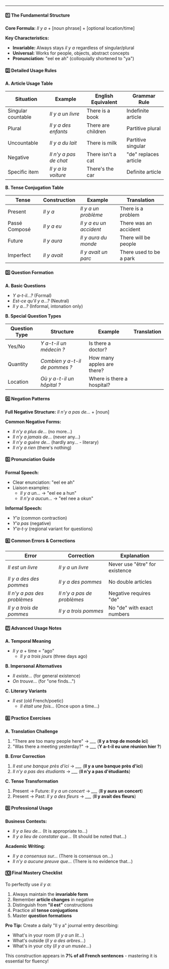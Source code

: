 
---
#### **1️⃣ The Fundamental Structure**

**Core Formula:**
*Il y a* + [noun phrase] + [optional location/time]

**Key Characteristics:**
- **Invariable:** Always stays *il y a* regardless of singular/plural
- **Universal:** Works for people, objects, abstract concepts
- **Pronunciation:** "eel ee ah" (colloquially shortened to "ya")

#### **2️⃣ Detailed Usage Rules**

**A. Article Usage Table**

| Situation | Example | English Equivalent | Grammar Rule |
|-----------|---------|---------------------|--------------|
| Singular countable | *Il y a un livre* | There is a book | Indefinite article |
| Plural | *Il y a des enfants* | There are children | Partitive plural |
| Uncountable | *Il y a du lait* | There is milk | Partitive singular |
| Negative | *Il n'y a pas de chat* | There isn't a cat | "de" replaces article |
| Specific item | *Il y a la voiture* | There's the car | Definite article |

**B. Tense Conjugation Table**

| Tense | Construction | Example | Translation |
|-------|--------------|---------|-------------|
| Present | *Il y a* | *Il y a un problème* | There is a problem |
| Passé Composé | *Il y a eu* | *Il y a eu un accident* | There was an accident |
| Future | *Il y aura* | *Il y aura du monde* | There will be people |
| Imperfect | *Il y avait* | *Il y avait un parc* | There used to be a park |

#### **3️⃣ Question Formation**

**A. Basic Questions**
- *Y a-t-il...?* (Formal)
- *Est-ce qu'il y a...?* (Neutral)
- *Il y a...?* (Informal, intonation only)

**B. Special Question Types**

| Question Type | Structure | Example | Translation |
|--------------|-----------|---------|-------------|
| Yes/No | *Y a-t-il un médecin ?* | Is there a doctor? |
| Quantity | *Combien y a-t-il de pommes ?* | How many apples are there? |
| Location | *Où y a-t-il un hôpital ?* | Where is there a hospital? |

#### **4️⃣ Negation Patterns**

**Full Negative Structure:**
*Il n'y a pas de...* + [noun]

**Common Negative Forms:**
- *Il n'y a plus de...* (no more...)
- *Il n'y a jamais de...* (never any...)
- *Il n'y a guère de...* (hardly any... - literary)
- *Il n'y a rien* (there's nothing)

#### **5️⃣ Pronunciation Guide**

**Formal Speech:**
- Clear enunciation: "eel ee ah"
- Liaison examples:
  - *Il y a un...* → "eel ee a hun"
  - *Il n'y a aucun...* → "eel nee a okun"

**Informal Speech:**
- *Y'a* (common contraction)
- *Y'a pas* (negative)
- *Y'a-t-y* (regional variant for questions)

#### **6️⃣ Common Errors & Corrections**

| Error | Correction | Explanation |
|-------|------------|-------------|
| *Il est un livre* | *Il y a un livre* | Never use "être" for existence |
| *Il y a des des pommes* | *Il y a des pommes* | No double articles |
| *Il n'y a pas des problèmes* | *Il n'y a pas de problèmes* | Negative requires "de" |
| *Il y a trois de pommes* | *Il y a trois pommes* | No "de" with exact numbers |

#### **7️⃣ Advanced Usage Notes**

**A. Temporal Meaning**
- *Il y a* + time = "ago"
  - *Il y a trois jours* (three days ago)

**B. Impersonal Alternatives**
- *Il existe...* (for general existence)
- *On trouve...* (for "one finds...")

**C. Literary Variants**
- *Il est* (old French/poetic)
  - *Il était une fois...* (Once upon a time...)

#### **8️⃣ Practice Exercises**

**A. Translation Challenge**
1. "There are too many people here" → *___* (**Il y a trop de monde ici**)
2. "Was there a meeting yesterday?" → *___* (**Y a-t-il eu une réunion hier ?**)

**B. Error Correction**
1. *Il est une banque près d'ici* → *___* (**Il y a une banque près d'ici**)
2. *Il n'y a pas des étudiants* → *___* (**Il n'y a pas d'étudiants**)

**C. Tense Transformation**
1. Present → Future: *Il y a un concert* → *___* (**Il y aura un concert**)
2. Present → Past: *Il y a des fleurs* → *___* (**Il y avait des fleurs**)

#### **9️⃣ Professional Usage**

**Business Contexts:**
- *Il y a lieu de...* (It is appropriate to...)
- *Il y a lieu de constater que...* (It should be noted that...)

**Academic Writing:**
- *Il y a consensus sur...* (There is consensus on...)
- *Il n'y a aucune preuve que...* (There is no evidence that...)

#### **🔟 Final Mastery Checklist**

To perfectly use *il y a*:
1. Always maintain the **invariable form**
2. Remember **article changes** in negative
3. Distinguish from **"il est"** constructions
4. Practice all **tense conjugations**
5. Master **question formations**

**Pro Tip:** Create a daily "Il y a" journal entry describing:
- What's in your room (*Il y a un lit...*)
- What's outside (*Il y a des arbres...*)
- What's in your city (*Il y a un musée...*)

This construction appears in **7% of all French sentences** - mastering it is essential for fluency!